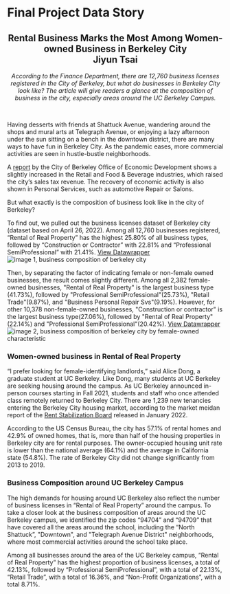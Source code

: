 # Final Project Data Story

<h2 align="center">Rental Business Marks the Most Among Women-owned Business in Berkeley City<br/>
  Jiyun Tsai</h2>

<p align="center"><i>According to the Finance Department, there are 12,760 business licenses registered in the City of Berkeley, but what do businesses in Berkeley City look like? The article will give readers a glance at the composition of business in the city, especially areas around the UC Berkeley Campus.</i></p><br/>

Having desserts with friends at Shattuck Avenue, wandering around the shops and mural arts at Telegraph Avenue, or enjoying a lazy afternoon under the sun sitting on a bench in the downtown district, there are many ways to have fun in Berkeley City. As the pandemic eases, more commercial activities are seen in hustle-bustle neighborhoods. <br/>

A [report](https://berkeleyca.gov/doing-business/economic-development/economic-dashboards-and-reports) by the City of Berkeley Office of Economic Development shows a slightly increased in the Retail and Food & Beverage industries, which raised the city’s sales tax revenue. The recovery of economic activity is also shown in Personal Services, such as automotive Repair or Salons. <br/>

But what exactly is the composition of business look like in the city of Berkeley? <br/>

To find out, we pulled out the business licenses dataset of Berkeley city (dataset based on April 26, 2022). Among all 12,760 businesses registered, “Rental of Real Property” has the highest 25.80% of all business types, followed by “Construction or Contractor” with 22.81% and “Professional SemiProfessional” with 21.41%. [View Datawrapper](https://www.datawrapper.de/_/IeGis/) <br/>
![image 1, business composition of berkeley city](https://github.com/jiyuntsai/JOURN_296-Data-Journalism/blob/main/fps-business-composition.png) <br/>

Then, by separating the factor of indicating female or non-female owned businesses, the result comes slightly different. Among all 2,382 female-owned businesses, "Rental of Real Property" is the largest business type (41.73%), followed by "Professional SemiProfessional"(25.73%), "Retail Trade"(9.87%), and "Business Personal Repair Svs"(9.19%). However, for other 10,378 non-female-owned businesses, "Construction or contractor" is the largest business type(27.06%), followed by "Rental of Real Property"(22.14%) and "Professional SemiProfessional"(20.42%). [View Datawrapper](https://www.datawrapper.de/_/I5K9x/) <br/>
![image 2, business composition of berkeley city by female-owned characteristic](https://github.com/jiyuntsai/JOURN_296-Data-Journalism/blob/main/fps-business-composition-female-owned.png) <br/>

### Women-owned business in Rental of Real Property

“I prefer looking for female-identifying landlords,” said Alice Dong, a graduate student at UC Berkeley. Like Dong, many students at UC Berkeley are seeking housing around the campus. As  UC Berkeley announced in-person courses starting in Fall 2021, students and staff who once attended class remotely returned to Berkeley City. There are 1,239 new tenancies entering the Berkeley City housing market, according to the market meidan report of the [Rent Stabilization Board](https://rentboard.berkeleyca.gov/sites/default/files/2022-01/Market%20Medians_2021_Q3.pdf) released in January 2022. <br/>

According to the US Census Bureau, the city has 57.1% of rental homes and 42.9% of owned homes, that is, more than half of the housing properties in Berkeley city are for rental purposes. The owner-occupied housing unit rate is lower than the national average (64.1%) and the average in California state (54.8%). The rate of Berkeley City did not change significantly from 2013 to 2019. <br/>


### Business Composition around UC Berkeley Campus

The high demands for housing around UC Berkeley also reflect the number of business licenses in “Rental of Real Property” around the campus. To take a closer look at the business composition of areas around the UC Berkeley campus, we identified the zip codes “94704” and “94709” that have covered all the areas around the school, including the “North Shattuck”, "Downtown", and "Telegraph Avenue District" neighborhoods, where most commercial activities around the school take place. <br/>

Among all businesses around the area of the UC Berkeley campus, “Rental of Real Property” has the highest proportion of business licenses, a total of 42.13%, followed by “Professional SemiProfessional”, with a total of 22.13%, “Retail Trade”, with a total of 16.36%, and “Non-Profit Organizations”, with a total 8.71%. <br/>
